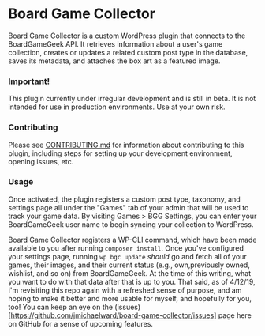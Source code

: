 # Board Game Collector
Board Game Collector is a custom WordPress plugin that connects to the
BoardGameGeek API. It retrieves information about a user's game collection,
creates or updates a related custom post type in the database, saves its
metadata, and attaches the box art as a featured image.

### Important!
This plugin currently under irregular development and is still in beta. It is
not intended for use in production environments. Use at your own risk.

### Contributing
Please see [CONTRIBUTING.md](CONTRIBUTING.md) for information about contributing
to this plugin, including steps for setting up your development environment,
opening issues, etc.

### Usage
Once activated, the plugin registers a custom post type, taxonomy, and
settings page all under the "Games" tab of your admin that will be used
to track your game data. By visiting Games > BGG Settings, you can
enter your BoardGameGeek user name to begin syncing your collection
to WordPress.

Board Game Collector registers a WP-CLI command, which have been
made available to you after running `composer install`. Once you've
configured your settings page, running `wp bgc update` _should_ go and
fetch all of your games, their images, and their current status
(e.g., own,previously owned, wishlist, and so on) from BoardGameGeek.
At the time of this writing, what you want to do with that data after
that is up to you. That said, as of 4/12/19, I'm revisiting this repo
again with a refreshed sense of purpose, and am hoping to make it
better and more usable for myself, and hopefully for you, too! You can
keep an eye on the (issues)[https://github.com/jmichaelward/board-game-collector/issues]
page here on GitHub for a sense of upcoming features.

